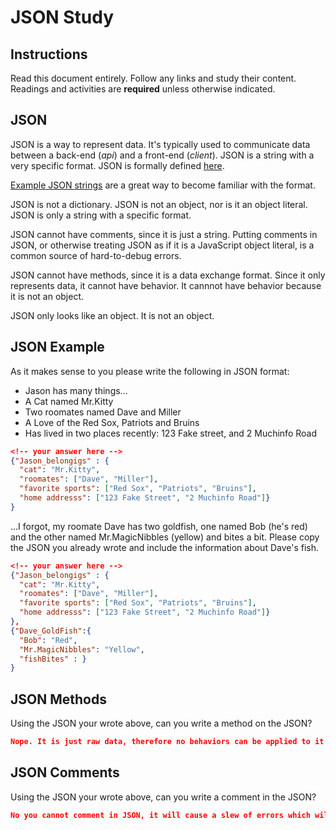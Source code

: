 # JSON Study

## Instructions

Read this document entirely. Follow any links and study their content. Readings
and activities are **required** unless otherwise indicated.

## JSON

JSON is a way to represent data. It's typically used to communicate data between
a back-end (*api*) and a front-end (*client*). JSON is a string with a very
specific format. JSON is formally defined [here](http://www.json.org/).

[Example JSON strings](http://json.org/example.html) are a great way to become
familiar with the format.

JSON is not a dictionary. JSON is not an object, nor is it an object literal.
JSON is only a string with a specific format.

JSON cannot have comments, since it is just a string. Putting comments in JSON,
or otherwise treating JSON as if it is a JavaScript object literal, is a common
source of hard-to-debug errors.

JSON cannot have methods, since it is a data exchange format. Since it only
represents data, it cannot have behavior. It cannnot have behavior because it is
not an object.

JSON only looks like an object. It is not an object.

## JSON Example

As it makes sense to you please write the following in JSON format:

-  Jason has many things...
- A Cat named Mr.Kitty
- Two roomates named Dave and Miller
- A Love of the Red Sox, Patriots and Bruins
- Has lived in two places recently: 123 Fake street, and 2 Muchinfo Road

```json
<!-- your answer here -->
{"Jason_belongigs" : {
  "cat": "Mr.Kitty",
  "roomates": ["Dave", "Miller"],
  "favorite sports": ["Red Sox", "Patriots", "Bruins"],
  "home addresss": ["123 Fake Street", "2 Muchinfo Road"]}
}
```

...I forgot, my roomate Dave has two goldfish, one named Bob (he's red) and the
other named Mr.MagicNibbles (yellow) and bites a bit. Please copy the JSON you
already wrote and include the information about Dave's fish.

```json
<!-- your answer here -->
{"Jason_belongigs" : {
  "cat": "Mr.Kitty",
  "roomates": ["Dave", "Miller"],
  "favorite sports": ["Red Sox", "Patriots", "Bruins"],
  "home addresss": ["123 Fake Street", "2 Muchinfo Road"]}
},
{"Dave_GoldFish":{
  "Bob": "Red",
  "Mr.MagicNibbles": "Yellow",
  "fishBites" : }
}
```

## JSON Methods

Using the JSON your wrote above, can you write a method on the JSON?

```json
Nope. It is just raw data, therefore no behaviors can be applied to it.
```

## JSON Comments

Using the JSON your wrote above, can you write a comment in the JSON?

```json
No you cannot comment in JSON, it will cause a slew of errors which will be immensely hard to debug. And will cause everyone a headache.
```
